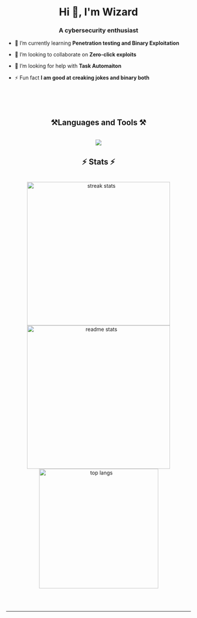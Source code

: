<h1 align="center">Hi 👋, I'm Wizard</h1>
<h3 align="center">A cybersecurity enthusiast</h3>

- 🌱 I’m currently learning **Penetration testing and Binary Exploitation**

- 👯 I’m looking to collaborate on **Zero-click exploits**

- 🤝 I’m looking for help with **Task Automaiton**

- ⚡ Fun fact **I am good at creaking jokes and binary both**

</p>
<br/>
<br/>
<br/>
<h2 align="center">⚒️Languages and Tools ⚒️</h2>
<br/>
<div align="center">
    <img src="https://skillicons.dev/icons?i=nginx,python,css,nextjs,linux,postman,github,vim,nodejs,powershell,javascript,react,c,arch,git,html,cpp,bash,mysql" /><br>
</div>

<h2 align="center">⚡ Stats ⚡</h2>
<br>
<div align=center>
  <img width=390 src="https://github-readme-streak-stats.herokuapp.com/?user=wizard079&count_private=true&theme=react&border_radius=10" alt="streak stats"/>
  <img width=390 src="https://github-readme-stats.vercel.app/api?username=wizard079&count_private=true&show_icons=true&theme=react&rank_icon=github&border_radius=10" alt="readme stats" />
  <br/>
  <img width=325 align="center" src="https://github-readme-stats.vercel.app/api/top-langs?username=wizard079&hide=HTML&langs_count=8&layout=compact&theme=react&border_radius=10&size_weight=0.5&count_weight=0.5&exclude_repo=github-readme-stats" alt="top langs" />
</div>

<br/><br/>

<hr/>

<br/>


